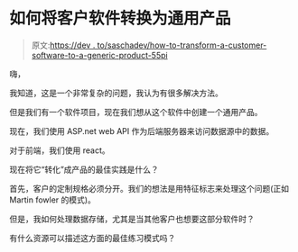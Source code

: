# 如何将客户软件转换为通用产品

> 原文:[https://dev . to/saschadev/how-to-transform-a-customer-software-to-a-generic-product-55pi](https://dev.to/saschadev/how-to-transform-a-customer-software-to-an-generic-product-55pi)

嗨，

我知道，这是一个非常复杂的问题，我认为有很多解决方法。

但是我们有一个软件项目，现在我们想从这个软件中创建一个通用产品。

现在，我们使用 ASP.net web API 作为后端服务器来访问数据源中的数据。

对于前端，我们使用 react。

现在将它“转化”成产品的最佳实践是什么？

首先，客户的定制规格必须分开。我们的想法是用特征标志来处理这个问题(正如 Martin fowler 的模式)。

但是，我如何处理数据存储，尤其是当其他客户也想要这部分软件时？

有什么资源可以描述这方面的最佳练习模式吗？